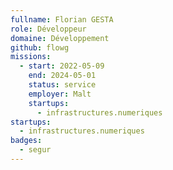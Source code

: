 ```yaml
---
fullname: Florian GESTA
role: Développeur
domaine: Développement
github: flowg
missions:
  - start: 2022-05-09
    end: 2024-05-01
    status: service
    employer: Malt
    startups:
      - infrastructures.numeriques
startups:
  - infrastructures.numeriques
badges:
  - segur
---
```

